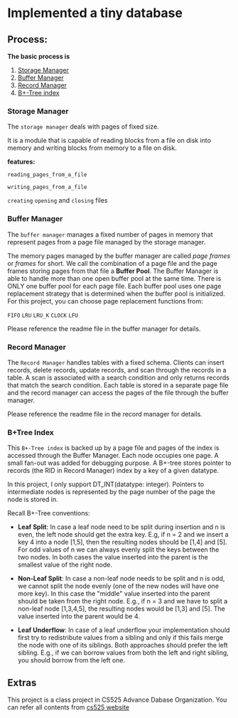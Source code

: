 # Implemented a tiny database  
## Process:
**The basic process is**

1. [Storage Manager](#storage-manager)
2. [Buffer Manager](#buffer-manager)
3. [Record Manager](#record-manager)
4. [B+-Tree index](#b+tree-index)

### Storage Manager

The `storage manager` deals with pages of fixed size.

It is a module that is capable of reading blocks from a file on disk into memory and writing blocks from memory to a file on disk. 

**features:**

`reading_pages_from_a_file`

`writing_pages_from_a_file`

`creating`
`opening`
and `closing` files

### Buffer Manager

The `buffer manager` manages a fixed number of pages in memory that represent pages from a page file managed by the storage manager.

The memory pages managed by the buffer manager are called *page frames* or *frames* for short. We call the combination of a page file and the page frames storing pages from that file a **Buffer Pool**. The Buffer Manager is able to handle more than one open buffer pool at the same time. There is ONLY one buffer pool for each page file. Each buffer pool uses one page replacement strategy that is determined when the buffer pool is initialized. 
For this project, you can choose page replacement functions from:

`FIFO` `LRU` `LRU_K` `CLOCK` `LFU`

Please reference the readme file in the buffer manager for details.

### Record Manager

The `Record Manager` handles tables with a fixed schema. Clients can insert records, delete records, update records, and scan through the records in a table. A scan is associated with a search condition and only returns records that match the search condition. Each table is stored in a separate page file and the record manager can access the pages of the file through the buffer manager.

Please reference the readme file in the record manager for details.

### B+Tree Index

This `B+-Tree index` is backed up by a page file and pages of the index is accessed through the Buffer Manager. Each node occupies one page. A small fan-out was added for debugging purpose. A B+-tree stores pointer to records (the RID in Record Manager) index by a key of a given datatype. 

In this project, I only support DT_INT(datatype: integer). Pointers to intermediate nodes is represented by the page number of the page the node is stored in.

Recall B+-Tree conventions:

* **Leaf Split**: In case a leaf node need to be split during insertion and n is even, the left node should get the extra key. E.g, if n = 2 and we insert a key 4 into a node [1,5], then the resulting nodes should be [1,4] and [5]. For odd values of n we can always evenly split the keys between the two nodes. In both cases the value inserted into the parent is the smallest value of the right node.

* **Non-Leaf Split**: In case a non-leaf node needs to be split and n is odd, we cannot split the node evenly (one of the new nodes will have one more key). In this case the "middle" value inserted into the parent should be taken from the right node. E.g., if n = 3 and we have to split a non-leaf node [1,3,4,5], the resulting nodes would be [1,3] and [5]. The value inserted into the parent would be 4.


* **Leaf Underflow**: In case of a leaf underflow your implementation should first try to redistribute values from a sibling and only if this fails merge the node with one of its siblings. Both approaches should prefer the left sibling. E.g., if we can borrow values from both the left and right sibling, you should borrow from the left one.


## Extras

This project is a class project in CS525 Advance Dabase Organization. You can refer all contents from [cs525 website](http://cs.iit.edu/~cs525/index.html)